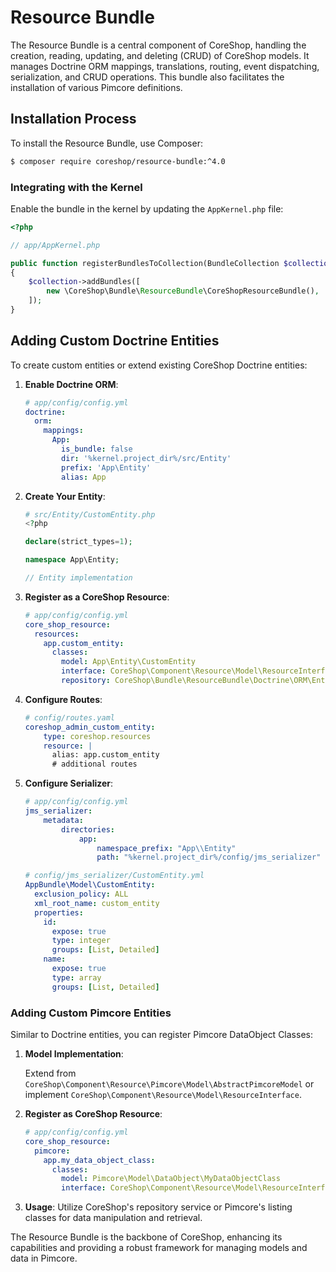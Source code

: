# Resource Bundle

The Resource Bundle is a central component of CoreShop, handling the creation, reading, updating, and deleting (CRUD) of
CoreShop models. It manages Doctrine ORM mappings, translations, routing, event dispatching, serialization, and CRUD
operations. This bundle also facilitates the installation of various Pimcore definitions.

## Installation Process

To install the Resource Bundle, use Composer:

```bash
$ composer require coreshop/resource-bundle:^4.0
```

### Integrating with the Kernel

Enable the bundle in the kernel by updating the `AppKernel.php` file:

```php
<?php

// app/AppKernel.php

public function registerBundlesToCollection(BundleCollection $collection)
{
    $collection->addBundles([
        new \CoreShop\Bundle\ResourceBundle\CoreShopResourceBundle(),
    ]);
}
```

## Adding Custom Doctrine Entities

To create custom entities or extend existing CoreShop Doctrine entities:

1. **Enable Doctrine ORM**:

   ```yaml
   # app/config/config.yml
   doctrine:
     orm:
       mappings:
         App:
           is_bundle: false
           dir: '%kernel.project_dir%/src/Entity'
           prefix: 'App\Entity'
           alias: App
   ```

2. **Create Your Entity**:

   ```php
   # src/Entity/CustomEntity.php
   <?php 

   declare(strict_types=1);

   namespace App\Entity;

   // Entity implementation
   ```

3. **Register as a CoreShop Resource**:

   ```yaml
   # app/config/config.yml
   core_shop_resource:
     resources:
       app.custom_entity:
         classes:
           model: App\Entity\CustomEntity
           interface: CoreShop\Component\Resource\Model\ResourceInterface
           repository: CoreShop\Bundle\ResourceBundle\Doctrine\ORM\EntityRepository
   ```

4. **Configure Routes**:

   ```yaml
   # config/routes.yaml
   coreshop_admin_custom_entity:
       type: coreshop.resources
       resource: |
         alias: app.custom_entity
         # additional routes
   ```

5. **Configure Serializer**:

   ```yaml
   # app/config/config.yml
   jms_serializer:
       metadata:
           directories:
               app:
                   namespace_prefix: "App\\Entity"
                   path: "%kernel.project_dir%/config/jms_serializer"
   ```

   ```yaml
   # config/jms_serializer/CustomEntity.yml
   AppBundle\Model\CustomEntity:
     exclusion_policy: ALL
     xml_root_name: custom_entity
     properties:
       id:
         expose: true
         type: integer
         groups: [List, Detailed]
       name:
         expose: true
         type: array
         groups: [List, Detailed]
   ```

### Adding Custom Pimcore Entities

Similar to Doctrine entities, you can register Pimcore DataObject Classes:

1. **Model Implementation**:

   Extend from `CoreShop\Component\Resource\Pimcore\Model\AbstractPimcoreModel` or
   implement `CoreShop\Component\Resource\Model\ResourceInterface`.

2. **Register as CoreShop Resource**:

   ```yaml
   # app/config/config.yml
   core_shop_resource:
     pimcore:
       app.my_data_object_class:
         classes:
           model: Pimcore\Model\DataObject\MyDataObjectClass
           interface: CoreShop\Component\Resource\Model\ResourceInterface
   ```

3. **Usage**: Utilize CoreShop's repository service or Pimcore's listing classes for data manipulation and retrieval.

The Resource Bundle is the backbone of CoreShop, enhancing its capabilities and providing a robust framework for
managing models and data in Pimcore.
